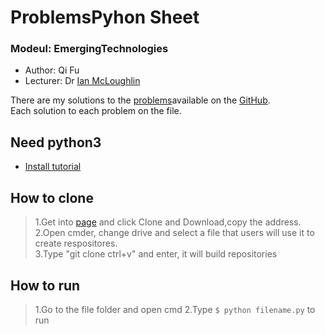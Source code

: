 # ProblemsPyhon Sheet

### Modeul: EmergingTechnologies
* Author: Qi Fu
* Lecturer: Dr [Ian McLoughlin](https://ianmcloughlin.github.io/)

There are my solutions to the [problems](https://emerging-technologies.github.io/problems/python-fundamentals.html)available on the [GitHub](https://emerging-technologies.github.io/).  
Each solution to each problem on the file.

## Need python3
* [Install tutorial](https://anaconda.org/anaconda/python) 

## How to clone
> 1.Get into [page](https://github.com/QiFuChina/ProblemsPython) and click Clone and Download,copy the address.   
> 2.Open cmder, change drive and select a file that users will use it to create respositores.  
> 3.Type "git clone ctrl+v" and enter, it will build repositories 

## How to run
> 1.Go to the file folder and open cmd
> 2.Type ``` $ python filename.py ``` to run
